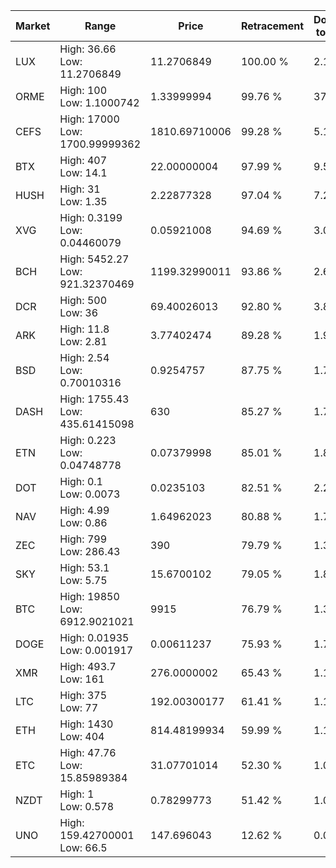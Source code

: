 | Market | Range | Price| Retracement | Doubles to 50% |
| --- | --- | --- | --- | --- |
| LUX | High: 36.66<br />Low: 11.2706849 | 11.2706849 | 100.00 % | 2.13 |
| ORME | High: 100<br />Low: 1.1000742 | 1.33999994 | 99.76 % | 37.72 |
| CEFS | High: 17000<br />Low: 1700.99999362 | 1810.69710006 | 99.28 % | 5.16 |
| BTX | High: 407<br />Low: 14.1 | 22.00000004 | 97.99 % | 9.57 |
| HUSH | High: 31<br />Low: 1.35 | 2.22877328 | 97.04 % | 7.26 |
| XVG | High: 0.3199<br />Low: 0.04460079 | 0.05921008 | 94.69 % | 3.08 |
| BCH | High: 5452.27<br />Low: 921.32370469 | 1199.32990011 | 93.86 % | 2.66 |
| DCR | High: 500<br />Low: 36 | 69.40026013 | 92.80 % | 3.86 |
| ARK | High: 11.8<br />Low: 2.81 | 3.77402474 | 89.28 % | 1.94 |
| BSD | High: 2.54<br />Low: 0.70010316 | 0.9254757 | 87.75 % | 1.75 |
| DASH | High: 1755.43<br />Low: 435.61415098 | 630 | 85.27 % | 1.74 |
| ETN | High: 0.223<br />Low: 0.04748778 | 0.07379998 | 85.01 % | 1.83 |
| DOT | High: 0.1<br />Low: 0.0073 | 0.0235103 | 82.51 % | 2.28 |
| NAV | High: 4.99<br />Low: 0.86 | 1.64962023 | 80.88 % | 1.77 |
| ZEC | High: 799<br />Low: 286.43 | 390 | 79.79 % | 1.39 |
| SKY | High: 53.1<br />Low: 5.75 | 15.6700102 | 79.05 % | 1.88 |
| BTC | High: 19850<br />Low: 6912.9021021 | 9915 | 76.79 % | 1.35 |
| DOGE | High: 0.01935<br />Low: 0.001917 | 0.00611237 | 75.93 % | 1.74 |
| XMR | High: 493.7<br />Low: 161 | 276.0000002 | 65.43 % | 1.19 |
| LTC | High: 375<br />Low: 77 | 192.00300177 | 61.41 % | 1.18 |
| ETH | High: 1430<br />Low: 404 | 814.48199934 | 59.99 % | 1.13 |
| ETC | High: 47.76<br />Low: 15.85989384 | 31.07701014 | 52.30 % | 1.02 |
| NZDT | High: 1<br />Low: 0.578 | 0.78299773 | 51.42 % | 1.01 |
| UNO | High: 159.42700001<br />Low: 66.5 | 147.696043 | 12.62 % | 0.00 |
